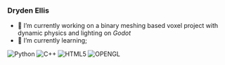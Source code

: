 <link rel="stylesheet" type='text/css' href="https://cdn.jsdelivr.net/gh/devicons/devicon@latest/devicon.min.css" />

### Dryden Ellis




  - 🔭 I’m currently working on a binary meshing based voxel project with dynamic physics and lighting on *Godot*
  - 🌱 I’m currently learning;

![Python](https://img.shields.io/badge/Python-3776AB?style=for-the-badge&logo=python&logoColor=white)
![C++](https://img.shields.io/badge/c++-%2300599C.svg?style=for-the-badge&logo=c%2B%2B&logoColor=white)
![HTML5](https://img.shields.io/badge/html5-%23E34F26.svg?style=for-the-badge&logo=html5&logoColor=white)
![OPENGL](https://img.shields.io/badge/OpenGL-%23FFFFFF.svg?style=for-the-badge&logo=opengl)

